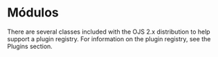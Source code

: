 # Módulos

There are several classes included with the OJS 2.x distribution to help support a plugin registry. For information on the plugin registry, see the Plugins section.

